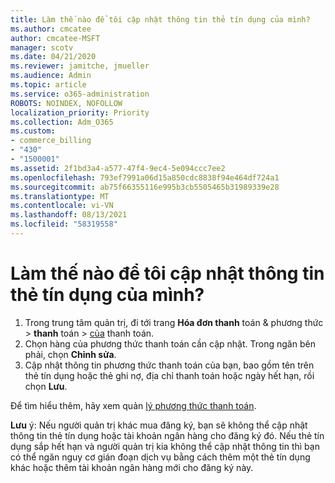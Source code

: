 ```yaml
---
title: Làm thế nào để tôi cập nhật thông tin thẻ tín dụng của mình?
ms.author: cmcatee
author: cmcatee-MSFT
manager: scotv
ms.date: 04/21/2020
ms.reviewer: jamitche, jmueller
ms.audience: Admin
ms.topic: article
ms.service: o365-administration
ROBOTS: NOINDEX, NOFOLLOW
localization_priority: Priority
ms.collection: Adm_O365
ms.custom:
- commerce_billing
- "430"
- "1500001"
ms.assetid: 2f1bd3a4-a577-47f4-9ec4-5e094ccc7ee2
ms.openlocfilehash: 793ef7991a06d15a850cdc8838f94e464df724a1
ms.sourcegitcommit: ab75f66355116e995b3cb5505465b31989339e28
ms.translationtype: MT
ms.contentlocale: vi-VN
ms.lasthandoff: 08/13/2021
ms.locfileid: "58319558"
---
```

# <a name="how-do-i-update-my-credit-card-information"></a>Làm thế nào để tôi cập nhật thông tin thẻ tín dụng của mình?

1. Trong trung tâm quản trị, đi tới trang **Hóa đơn thanh** toán & phương thức  >  **thanh** toán  >  [của](https://go.microsoft.com/fwlink/p/?linkid=2018806) thanh toán.
2. Chọn hàng của phương thức thanh toán cần cập nhật. Trong ngăn bên phải, chọn **Chỉnh sửa**.
3. Cập nhật thông tin phương thức thanh toán của bạn, bao gồm tên trên thẻ tín dụng hoặc thẻ ghi nợ, địa chỉ thanh toán hoặc ngày hết hạn, rồi chọn **Lưu**.

Để tìm hiểu thêm, hãy xem quản [lý phương thức thanh toán](https://docs.microsoft.com/microsoft-365/commerce/billing-and-payments/manage-payment-methods).

**Lưu** ý: Nếu người quản trị khác mua đăng ký, bạn sẽ không thể cập nhật thông tin thẻ tín dụng hoặc tài khoản ngân hàng cho đăng ký đó. Nếu thẻ tín dụng sắp hết hạn và người quản trị kia không thể cập nhật thông tin thì bạn có thể ngăn nguy cơ gián đoạn dịch vụ bằng cách thêm một thẻ tín dụng khác hoặc thêm tài khoản ngân hàng mới cho đăng ký này.